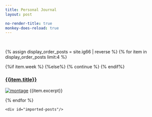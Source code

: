```yaml
---
title: Personal Journal
layout: post

no-render-title: true
monkey-does-reload: true
---
```


<script type=module>
    import { load_ig66 } from '/assets/js/page-loader.js'
    defer(load_ig66)
</script>

<br/>

<div class='extra-random-parent-to-make-append-work'>
    <div class='alert alert-success' id="random-post">
    </div>

</div>

{% assign display_order_posts  = site.ig66 | reverse %}
{% for item in  display_order_posts limit:4 %}

{%if item.week %}
{%else%}
{% continue %}
{% endif%}

### [{{item.title}}]({{item.url}})

[![montage](https://github.com/idvorkin/blob/raw/master/ig66/{{item.week}}/montage.jpg)]({{item.url}})
{{item.excerpt}}

{% endfor %}

<div class='extra-random-parent-to-make-append-work'>
    <div class='alert alert-success' id="achievment">
    </div>

    <div id="imported-posts"/>

</div>
